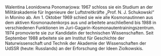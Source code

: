 Walentina Leonidowna Ponomarjowa: 1967 schloss sie ein Studium an der Militärakademie für Ingenieure der Luftstreitkräfte „Prof. N. J. Schukowski“ in Monino ab. Am 1. Oktober 1969 schied sie wie alle Kosmonautinnen aus dem aktiven Kosmonautenkorps aus und arbeitete anschließend bis 1988 in verschiedenen Funktionen im Juri-Gagarin-Kosmonautentrainingszentrum. 1974 promovierte sie zur Kandidatin der technischen Wissenschaften. Seit September 1988 arbeitete sie am Institut für Geschichte der Naturwissenschaft und Technik der Akademie der Wissenschaften der UdSSR (heute: Russlands) an der Erforschung der Ideen Ziolkowskis.
